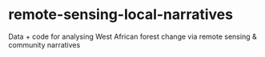 # remote-sensing-local-narratives
Data + code for analysing West African forest change via remote sensing &amp; community narratives
